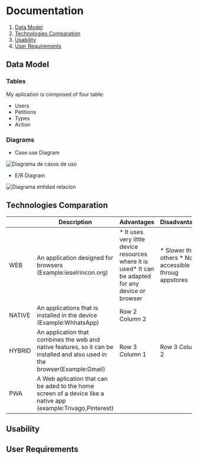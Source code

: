 # Documentation
1. [Data Model](#data-model)
2. [Technologies Comparation](#technologies-comparation)
3. [Usability](#usability)
4. [User Requirements](#user-requirements)
## Data Model
### Tables
My aplication is composed of four table:
* Users
* Petitions
* Types
* Action
### Diagrams
* Case use Diagram

![Diagrama de casos de uso](https://github.com/KiraGONW/Proyecto_1-Ev_Enlaza/blob/master/docImg/CasosDeUso.PNG)
* E/R Diagram

![Diagrama entidad relacion](https://github.com/KiraGONW/Proyecto_1-Ev_Enlaza/blob/master/docImg/ER.PNG)
## Technologies Comparation
|   |Description|Advantages| Disadvantages |
|----|---------|------------------ | ------------------|
|WEB|An application designed for browsers (Example:ieselrincon.org)|* It uses very little device resources where it is used* It can be adapted for any device or browser | * Slower than others * Not accessible throug appstores | 
|NATIVE|An applications that is installed in the device (Example:WhhatsApp)| Row 2 Column 2 ||
|HYBRID|An application that combines the web and native features, so it can be installed and also used in the browser(Example:Gmail)|Row 3 Column 1 | Row 3 Column 2 |
|PWA|A Web aplication that can be aded to the home screen of a device like a native app (example:Trivago,Pinterest)|||
## Usability
## User Requirements
